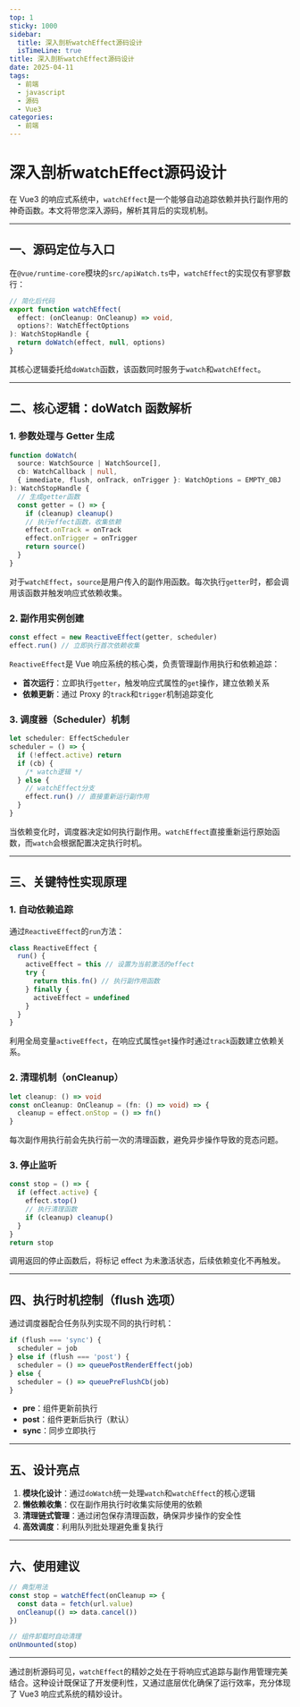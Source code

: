 ```yaml
---
top: 1
sticky: 1000
sidebar:
  title: 深入剖析watchEffect源码设计
  isTimeLine: true
title: 深入剖析watchEffect源码设计
date: 2025-04-11
tags:
  - 前端
  - javascript
  - 源码
  - Vue3
categories:
  - 前端
---
```


# 深入剖析watchEffect源码设计

在 Vue3 的响应式系统中，`watchEffect`是一个能够自动追踪依赖并执行副作用的神奇函数。本文将带您深入源码，解析其背后的实现机制。

---

## 一、源码定位与入口

在`@vue/runtime-core`模块的`src/apiWatch.ts`中，`watchEffect`的实现仅有寥寥数行：

```typescript
// 简化后代码
export function watchEffect(
  effect: (onCleanup: OnCleanup) => void,
  options?: WatchEffectOptions
): WatchStopHandle {
  return doWatch(effect, null, options)
}
```

其核心逻辑委托给`doWatch`函数，该函数同时服务于`watch`和`watchEffect`。

---

## 二、核心逻辑：doWatch 函数解析

### 1. 参数处理与 Getter 生成

```typescript
function doWatch(
  source: WatchSource | WatchSource[],
  cb: WatchCallback | null,
  { immediate, flush, onTrack, onTrigger }: WatchOptions = EMPTY_OBJ
): WatchStopHandle {
  // 生成getter函数
  const getter = () => {
    if (cleanup) cleanup()
    // 执行effect函数，收集依赖
    effect.onTrack = onTrack
    effect.onTrigger = onTrigger
    return source()
  }
}
```

对于`watchEffect`，`source`是用户传入的副作用函数。每次执行`getter`时，都会调用该函数并触发响应式依赖收集。

### 2. 副作用实例创建

```typescript
const effect = new ReactiveEffect(getter, scheduler)
effect.run() // 立即执行首次依赖收集
```

`ReactiveEffect`是 Vue 响应系统的核心类，负责管理副作用执行和依赖追踪：

- **首次运行**：立即执行`getter`，触发响应式属性的`get`操作，建立依赖关系
- **依赖更新**：通过 Proxy 的`track`和`trigger`机制追踪变化

### 3. 调度器（Scheduler）机制

```typescript
let scheduler: EffectScheduler
scheduler = () => {
  if (!effect.active) return
  if (cb) {
    /* watch逻辑 */
  } else {
    // watchEffect分支
    effect.run() // 直接重新运行副作用
  }
}
```

当依赖变化时，调度器决定如何执行副作用。`watchEffect`直接重新运行原始函数，而`watch`会根据配置决定执行时机。

---

## 三、关键特性实现原理

### 1. 自动依赖追踪

通过`ReactiveEffect`的`run`方法：

```typescript
class ReactiveEffect {
  run() {
    activeEffect = this // 设置为当前激活的effect
    try {
      return this.fn() // 执行副作用函数
    } finally {
      activeEffect = undefined
    }
  }
}
```

利用全局变量`activeEffect`，在响应式属性`get`操作时通过`track`函数建立依赖关系。

### 2. 清理机制（onCleanup）

```typescript
let cleanup: () => void
const onCleanup: OnCleanup = (fn: () => void) => {
  cleanup = effect.onStop = () => fn()
}
```

每次副作用执行前会先执行前一次的清理函数，避免异步操作导致的竞态问题。

### 3. 停止监听

```typescript
const stop = () => {
  if (effect.active) {
    effect.stop()
    // 执行清理函数
    if (cleanup) cleanup()
  }
}
return stop
```

调用返回的停止函数后，将标记 effect 为未激活状态，后续依赖变化不再触发。

---

## 四、执行时机控制（flush 选项）

通过调度器配合任务队列实现不同的执行时机：

```typescript
if (flush === 'sync') {
  scheduler = job
} else if (flush === 'post') {
  scheduler = () => queuePostRenderEffect(job)
} else {
  scheduler = () => queuePreFlushCb(job)
}
```

- **pre**：组件更新前执行
- **post**：组件更新后执行（默认）
- **sync**：同步立即执行

---

## 五、设计亮点

1. **模块化设计**：通过`doWatch`统一处理`watch`和`watchEffect`的核心逻辑
2. **懒依赖收集**：仅在副作用执行时收集实际使用的依赖
3. **清理链式管理**：通过闭包保存清理函数，确保异步操作的安全性
4. **高效调度**：利用队列批处理避免重复执行

---

## 六、使用建议

```javascript
// 典型用法
const stop = watchEffect(onCleanup => {
  const data = fetch(url.value)
  onCleanup(() => data.cancel())
})

// 组件卸载时自动清理
onUnmounted(stop)
```

---

通过剖析源码可见，`watchEffect`的精妙之处在于将响应式追踪与副作用管理完美结合。这种设计既保证了开发便利性，又通过底层优化确保了运行效率，充分体现了 Vue3 响应式系统的精妙设计。
